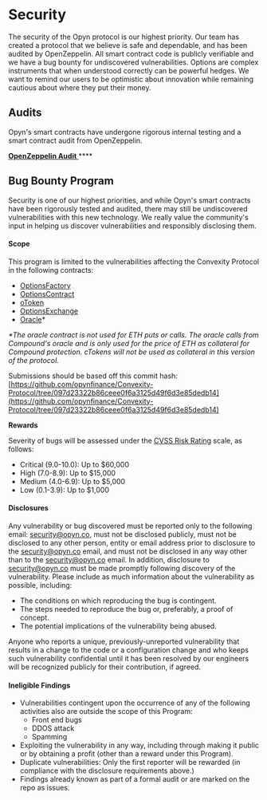 # Security

The security of the Opyn protocol is our highest priority. Our team has created a protocol that we believe is safe and dependable, and has been audited by OpenZeppelin. All smart contract code is publicly verifiable and we have a bug bounty for undiscovered vulnerabilities. Options are complex instruments that when understood correctly can be powerful hedges. We want to remind our users to be optimistic about innovation while remaining cautious about where they put their money.

## Audits

Opyn's smart contracts have undergone rigorous internal testing and a smart contract audit from OpenZeppelin.

[**OpenZeppelin Audit** ](https://blog.openzeppelin.com/opyn-contracts-audit/)\*\*\*\*

## Bug Bounty Program

Security is one of our highest priorities, and while Opyn's smart contracts have been rigorously tested and audited, there may still be undiscovered vulnerabilities with this new technology. We really value the community's input in helping us discover vulnerabilities and responsibly disclosing them. 

#### Scope

This program is limited to the vulnerabilities affecting the Convexity Protocol in the following contracts:

* [OptionsFactory](https://github.com/opynfinance/Convexity-Protocol/blob/master/contracts/OptionsFactory.sol)
* [OptionsContract](https://github.com/opynfinance/Convexity-Protocol/blob/master/contracts/OptionsContract.sol)
* [oToken](https://github.com/opynfinance/Convexity-Protocol/blob/master/contracts/oToken.sol)
* [OptionsExchange](https://github.com/opynfinance/Convexity-Protocol/blob/master/contracts/OptionsExchange.sol)
* [Oracle](https://github.com/opynfinance/Convexity-Protocol/blob/master/contracts/Oracle.sol)\*

_\*The oracle contract is not used for ETH puts or calls. The oracle calls from Compound's oracle and is only used for the price of ETH as collateral for Compound protection. cTokens will not be used as collateral in this version of the protocol._ 

Submissions should be based off this commit hash: [https://github.com/opynfinance/Convexity-Protocol/tree/097d23322b86ceee0f6a3125d49f6d3e85dedb14](https://github.com/opynfinance/Convexity-Protocol/tree/097d23322b86ceee0f6a3125d49f6d3e85dedb14)  


**Rewards** 

Severity of bugs will be assessed under the [CVSS Risk Rating](https://www.first.org/cvss/calculator/3.0) scale, as follows:

* Critical \(9.0-10.0\): Up to $60,000
* High \(7.0-8.9\): Up to $15,000
* Medium \(4.0-6.9\): Up to $5,000
* Low \(0.1-3.9\): Up to $1,000

#### Disclosures

Any vulnerability or bug discovered must be reported only to the following email: security@opyn.co, must not be disclosed publicly, must not be disclosed to any other person, entity or email address prior to disclosure to the security@opyn.co email, and must not be disclosed in any way other than to the security@opyn.co email. In addition, disclosure to security@opyn.co must be made promptly following discovery of the vulnerability. Please include as much information about the vulnerability as possible, including:

* The conditions on which reproducing the bug is contingent.
* The steps needed to reproduce the bug or, preferably, a proof of concept.
* The potential implications of the vulnerability being abused.

Anyone who reports a unique, previously-unreported vulnerability that results in a change to the code or a configuration change and who keeps such vulnerability confidential until it has been resolved by our engineers will be recognized publicly for their contribution, if agreed.

#### Ineligible Findings

* Vulnerabilities contingent upon the occurrence of any of the following activities also are outside the scope of this Program:
  * Front end bugs
  * DDOS attack
  * Spamming
* Exploiting the vulnerability in any way, including through making it public or by obtaining a profit \(other than a reward under this Program\).
* Duplicate vulnerabilities: Only the first reporter will be rewarded \(in compliance with the disclosure requirements above.\)
* Findings already known as part of a formal audit or are marked on the repo as issues.  

